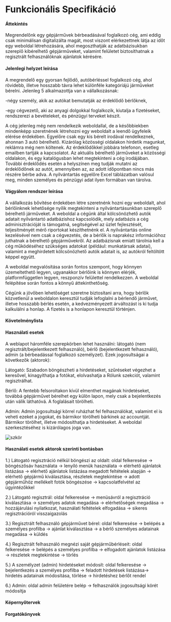 # Funkcionális Specifikáció


#### Áttekintés

Megrendelőnk egy gépjárművek bérbeadásával foglalkozó cég, ami eddig csak minimálisan digitalizálta magát, most viszont elérkezettnek látja az időt egy weboldal létrehozására, ahol megoszthatják az adatbázisukban szereplő kibérelhető gépjárműveket, valamint felületet biztosíthatnak a regisztrált felhasználóknak ajánlatok kérésére. 

#### Jelenlegi helyzet leírása

A megrendelő egy gyorsan fejlődő, autóbérléssel foglalkozó cég, ahol rövidebb, illetve hosszabb távra lehet különféle kategóriájú járműveket bérelni. Jelenleg 5 alkalmazottja van a vállalkozásnak:

-négy személy, akik az autókat bemutatják az érdeklődő bérlőknek,

-egy cégvezető, aki az anyagi dolgokkal foglalkozik, kiutalja a fizetéseket, rendszerezi a bevételeket, és pénzügyi terveket készít.

A cég jelenleg még nem rendelkezik weboldallal, de a későbbiekben mindenképp szeretnének létrehozni egy weboldalt a leendő ügyfeleik elérése érdekében. Egyelőre csak egy kis bérelt irodával rendelkeznek, ahonnan 3 autó bérelhető. Kizárólag közösségi oldalakon hirdetik magunkat, reklámra még nem költenek. Az érdeklődőkkel jobbára telefonon, esetleg emailben tartják a kapcsolatot. Az aktuális bérelhető járműveket a közösségi oldalakon, és egy katalógusban lehet megtekinteni a cég irodájában. További érdeklődés esetén a helyszínen meg tudják mutatni az érdeklődőnek az autót, amennyiben az, az adott időpontban nincs más részére bérbe adva. A nyilvántartás egyelőre Excel táblázatban valósul meg, minden személyes és pénzügyi adat ilyen formában van tárolva.

#### Vágyálom rendszer leírása

A vállalkozás bővítése érdekében létre szeretnénk hozni egy weboldalt, ahol bérlőinknek lehetősége nyílik megtekinteni a nyilvántartásunkban szereplő bérelhető járműveket. A weboldal a cégünk által kölcsönözhető autók adatait nyilvántartó adatbázishoz kapcsolódik, mely adatbázis a cég adminisztrációját is támogatná, segítségével az üzlet fejlesztését, teljesítményét mérő riportokat készíthetnénk el. A nyilvántartás online kezelésével nem csak a cégvezetés, de a bérlők is naprakész információhoz juthatnak a bérelhető gépjárművekről. Az adatbázisnak emiatt tárolnia kell a cég működéséhez szükséges adatokat (például: munkatársak adatai), valamint a meghirdetett kölcsönözhető autók adatait is, az autókról feltöltött képpel együtt. 

A weboldal megvalósítása során fontos szempont, hogy könnyen üzemeltethető legyen, ugyanakkor bérlőink is könnyen elérjék, platformfüggetlen legyen, reszponzív felülettel rendelkezzen. A weboldal felépítése során fontos a könnyű áttekinthetőség. 

Cégünk a jövőben lehetőséget szeretne biztosítani arra, hogy bérlők közvetlenül a weboldalon keresztül tudják lefoglalni a bérlendő járművet, illetve hosszabb bérlés esetén, a kedvezményezett árváltozást is ki tudja kalkulálni a honlap. A fizetés is a honlapon keresztül történjen.

#### Követelménylista




#### Használati esetek
A weblapot háromféle szerepkörben lehet használni: látogató (nem regisztrált/bejelentkezett felhasználó), bérlő (bejelentkezett felhasználó), admin (a bérbeadással foglalkozó személyzet). Ezek jogosultságai a következők (aktorok):

Látogató: Szabadon böngészheti a hirdetéseket, szűréseket végezhet a keresővel, kinagyíthatja a fotókat, elolvashatja a Rólunk szekciót, valamint regisztrálhat.

Bérlő: A fentebb felsoroltakon kívül elmenthet magának hirdetéseket, továbbá gépjárművet bérelhet egy külön lapon, mely csak a bejelentkezés után válik láthatóvá. A foglalásait törölheti.

Admin: Admin jogosultsági körrel ruházhat fel felhasználókat, valamint el is veheti ezeket a jogokat, és bármikor törölheti bárkinek az accountját. Bármikor törölhet, illetve módosíthatja a hirdetéseket.  A weboldal szerkesztéséhez is kizárólagos joga van. 

![szkör](https://user-images.githubusercontent.com/83767448/229794863-7a5afe62-841b-43ab-877e-349fb3211b50.png)


#### Használati esetek aktorok szerinti bontásban

1.) Látogató regisztráció nélkül böngészi az oldalt: oldal felkeresése -> böngészősáv használata -> lenyíló menük használata -> elérhető ajánlatok listázása -> elérhető ajánlatok listázása megadott feltételek alapján -> elérhető gépjármű kiválasztása, részletek megtekintése -> adott gépjárműhöz mellékelt fotók böngészése -> kapcsolatfelvétel az ügyintézőkkel

2.) Látogató regisztrál: oldal felkeresése -> menüsávról a regisztráció kiválasztása -> személyes adatok megadása -> elérhetőségek megadása -> hozzájárulási nyilatkozat, használati feltételek elfogadása -> sikeres regisztrációról visszaigazolás

3.) Regisztrált felhasználó gépjárművet bérel: oldal felkeresése -> belépés a személyes profilba -> ajánlat kiválasztása -> a bérlő személyes adatainak megadása -> küldés

4.) Regisztrált felhasználó megnézi saját gépjárműbérléseit: oldal felkeresése -> belépés a személyes profilba -> elfogadott ajánlatok listázása -> részletek megtekintése -> törlés

5.) A személyzet (admin) hirdetéseket módosít: oldal felkeresése -> bejelentkezés a személyes profilba -> feladott hirdetések listázása-> hirdetés adatainak módosítása, törlése -> hirdetéshez bérlőt rendel

6.) Admin: oldal admin felületére belép -> felhasználók jogosultsági körét módosítja



#### Képernyőtervek



#### Forgatókönyvek

